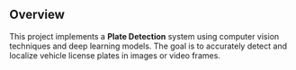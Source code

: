 ## Overview
This project implements a **Plate Detection** system using computer vision techniques and deep learning models. The goal is to accurately detect and localize vehicle license plates in images or video frames.
